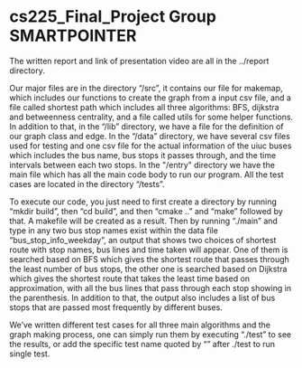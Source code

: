 # cs225_Final_Project Group SMARTPOINTER

The written report and link of presentation video are all in the ../report directory.

Our major files are in the directory “/src”, it contains our file for makemap, which includes our functions to create the graph from a input csv file, and a file called shortest path which includes all three algorithms: BFS, dijkstra and betweenness centrality, and a file called utils for some helper functions. In addition to that, in the “/lib” directory, we have a file for the definition of our graph class and edge. In the “/data” directory, we have several csv files used for testing and one csv file for the actual information of the uiuc buses which includes the bus name, bus stops it passes through, and the time intervals between each two stops. In the "/entry" directory we have the main file which has all the main code body to run our program. All the test cases are located in the directory “/tests”. 

To execute our code, you just need to first create a directory by running “mkdir build”, then “cd build”, and then “cmake ..” and “make” followed by that. A makefile will be created as a result. Then by running “./main” and type in any two bus stop names exist within the data file “bus_stop_info_weekday”, an output that shows two choices of shortest route with stop names, bus lines and time taken will appear. One of them is searched based on BFS which gives the shortest route that passes through the least number of bus stops, the other one is searched based on Dijkstra which gives the shortest route that takes the least time based on approximation, with all the bus lines that pass through each stop showing in the parenthesis. In addition to that, the output also includes a list of bus stops that are passed most frequently by different buses. 

We’ve written different test cases for all three main algorithms and the graph making process, one can simply run them by executing “./test” to see the results, or add the specific test name quoted by “” after ./test to run single test.